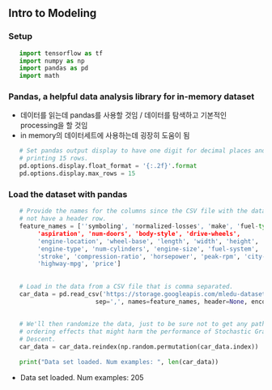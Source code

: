 ## Intro to Modeling

### Setup
```python
   import tensorflow as tf
   import numpy as np
   import pandas as pd
   import math
```

### Pandas, a helpful data analysis library for in-memory dataset
- 데이터를 읽는데 pandas를 사용할 것임 / 데이터를 탐색하고 기본적인 processing을 할 것임
- in memory의 데이터세트에 사용하는데 굉장히 도움이 됨 
```python
   # Set pandas output display to have one digit for decimal places and limit it to
   # printing 15 rows.
   pd.options.display.float_format = '{:.2f}'.format
   pd.options.display.max_rows = 15
```

### Load the dataset with pandas
```python
   # Provide the names for the columns since the CSV file with the data does
   # not have a header row.
   feature_names = [''symboling', 'normalized-losses', 'make', 'fuel-type',
        'aspiration', 'num-doors', 'body-style', 'drive-wheels',
        'engine-location', 'wheel-base', 'length', 'width', 'height', 'weight',
        'engine-type', 'num-cylinders', 'engine-size', 'fuel-system', 'bore',
        'stroke', 'compression-ratio', 'horsepower', 'peak-rpm', 'city-mpg',
        'highway-mpg', 'price']
   
   
   # Load in the data from a CSV file that is comma separated.
   car_data = pd.read_csv('https://storage.googleapis.com/mledu-datasets/cars_data.csv',
                        sep=',', names=feature_names, header=None, encoding='latin-1')
   
   
   # We'll then randomize the data, just to be sure not to get any pathological
   # ordering effects that might harm the performance of Stochastic Gradient
   # Descent.
   car_data = car_data.reindex(np.random.permutation(car_data.index))
   
   print("Data set loaded. Num examples: ", len(car_data))
```
- Data set loaded. Num examples:  205
